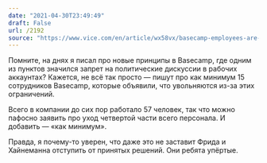 ```yaml
---
date: "2021-04-30T23:49:49"
draft: False
url: /2192
source: "https://www.vice.com/en/article/wx58vx/basecamp-employees-are-leaving-after-ceo-bans-politics-at-work"
---
```


Помните, на днях я писал про новые принципы в Basecamp, где одним из пунктов значился запрет на политические дискуссии в рабочих аккаунтах? Кажется, не всё так просто — пишут про как минимум 15 сотрудников Basecamp, которые объявили, что увольняются из-за этих ограничений.

Всего в компании до сих пор работало 57 человек, так что можно пафосно заявить про уход четвертой части всего персонала. И добавить — «как минимум».

Правда, я почему-то уверен, что даже это не заставит Фрида и Хайнеманна отступить от принятых решений. Они ребята упёртые.
